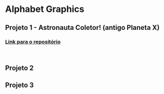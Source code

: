 # Alphabet Graphics

## Projeto 1 - Astronauta Coletor! (antigo Planeta X)
### [Link para o repositório](https://github.com/AlphabetGraphics/abcg/tree/main/examples/projeto1/README.md)

<br> 

## Projeto 2


## Projeto 3